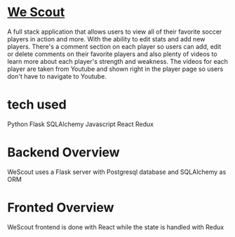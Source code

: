 # [We Scout](http://wescoutbaby.herokuapp.com/)

A full stack application that allows users to view all of their favorite soccer players in action and more.  With the ability to edit stats and add new players.  There's a comment section on each player so users can add, edit or delete comments on their favorite players and also plenty of videos to learn more about each player's strength and weakness.  The videos for each player are taken from Youtube and shown right in the player page so users don't have to navigate to Youtube.


# tech used

Python
Flask
SQLAlchemy
Javascript
React
Redux  

# Backend Overview

WeScout uses a Flask server with Postgresql database and SQLAlchemy as ORM

# Fronted Overview

WeScout frontend is done with React while the state is handled with Redux



